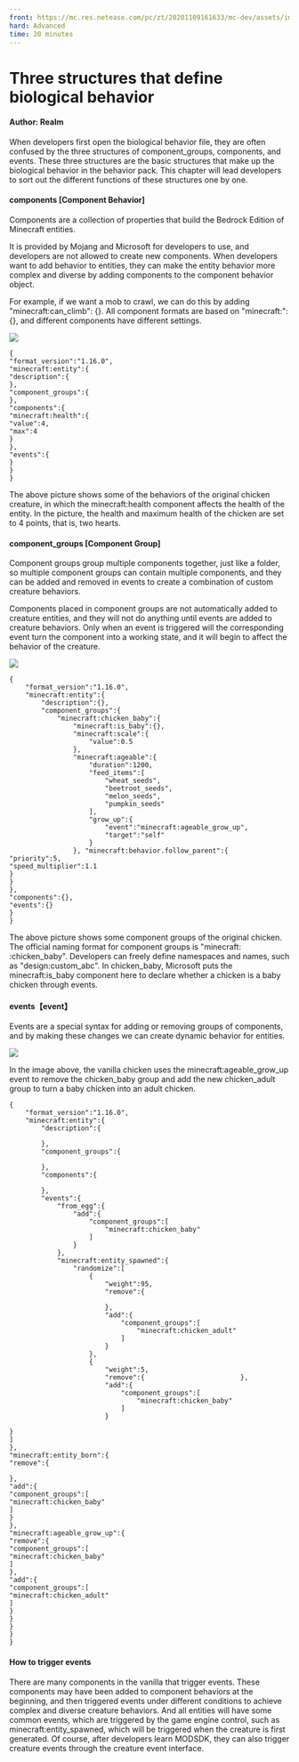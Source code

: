 ```yaml
--- 
front: https://mc.res.netease.com/pc/zt/20201109161633/mc-dev/assets/img/5_1.e886f00f.png 
hard: Advanced 
time: 20 minutes 
--- 
```

# Three structures that define biological behavior 
#### Author: Realm 

When developers first open the biological behavior file, they are often confused by the three structures of component_groups, components, and events. These three structures are the basic structures that make up the biological behavior in the behavior pack. This chapter will lead developers to sort out the different functions of these structures one by one. 

#### components [Component Behavior] 

Components are a collection of properties that build the Bedrock Edition of Minecraft entities. 

It is provided by Mojang and Microsoft for developers to use, and developers are not allowed to create new components. When developers want to add behavior to entities, they can make the entity behavior more complex and diverse by adding components to the component behavior object.

For example, if we want a mob to crawl, we can do this by adding "minecraft:can_climb": {}. All component formats are based on "minecraft:<component name>": {<component settings>}, and different components have different settings. 

![](./images/5_1.png) 

``` 
{ 
"format_version":"1.16.0", 
"minecraft:entity":{ 
"description":{ 
}, 
"component_groups":{ 
}, 
"components":{ 
"minecraft:health":{ 
"value":4, 
"max":4 
} 
}, 
"events":{ 
} 
} 
} 
``` 

The above picture shows some of the behaviors of the original chicken creature, in which the minecraft:health component affects the health of the entity. In the picture, the health and maximum health of the chicken are set to 4 points, that is, two hearts. 




#### component_groups [Component Group] 

Component groups group multiple components together, just like a folder, so multiple component groups can contain multiple components, and they can be added and removed in events to create a combination of custom creature behaviors. 

Components placed in component groups are not automatically added to creature entities, and they will not do anything until events are added to creature behaviors. Only when an event is triggered will the corresponding event turn the component into a working state, and it will begin to affect the behavior of the creature. 

![](./images/5_2.png)

```
{
    "format_version":"1.16.0",
    "minecraft:entity":{
        "description":{},
        "component_groups":{
            "minecraft:chicken_baby":{
                "minecraft:is_baby":{},
                "minecraft:scale":{
                    "value":0.5
                },
                "minecraft:ageable":{
                    "duration":1200,
                    "feed_items":[
                        "wheat_seeds",
                        "beetroot_seeds",
                        "melon_seeds",
                        "pumpkin_seeds"
                    ],
                    "grow_up":{
                        "event":"minecraft:ageable_grow_up",
                        "target":"self"
                    }
                }, "minecraft:behavior.follow_parent":{ 
"priority":5, 
"speed_multiplier":1.1 
} 
} 
}, 
"components":{}, 
"events":{} 
} 
} 
``` 

The above picture shows some component groups of the original chicken. The official naming format for component groups is "minecraft: <namespace>:chicken_baby<name>". Developers can freely define namespaces and names, such as "design:custom_abc". In chicken_baby, Microsoft puts the minecraft:is_baby component here to declare whether a chicken is a baby chicken through events. 

#### events【event】 


Events are a special syntax for adding or removing groups of components, and by making these changes we can create dynamic behavior for entities. 

![](./images/5_3.png) 

In the image above, the vanilla chicken uses the minecraft:ageable_grow_up event to remove the chicken_baby group and add the new chicken_adult group to turn a baby chicken into an adult chicken. 

```
{
    "format_version":"1.16.0",
    "minecraft:entity":{
        "description":{

        },
        "component_groups":{

        },
        "components":{

        },
        "events":{
            "from_egg":{
                "add":{
                    "component_groups":[
                        "minecraft:chicken_baby"
                    ]
                }
            },
            "minecraft:entity_spawned":{
                "randomize":[
                    {
                        "weight":95,
                        "remove":{

                        },
                        "add":{
                            "component_groups":[
                                "minecraft:chicken_adult"
                            ]
                        }
                    },
                    {
                        "weight":5,
                        "remove":{                        },
                        "add":{
                            "component_groups":[
                                "minecraft:chicken_baby"
                            ]
                        }

} 
] 
}, 
"minecraft:entity_born":{ 
"remove":{ 

}, 
"add":{ 
"component_groups":[ 
"minecraft:chicken_baby" 
] 
} 
}, 
"minecraft:ageable_grow_up":{ 
"remove":{ 
"component_groups":[ 
"minecraft:chicken_baby" 
] 
}, 
"add":{ 
"component_groups":[ 
"minecraft:chicken_adult" 
] 
} 
} 
} 
} 
} 
``` 

#### How to trigger events 

There are many components in the vanilla that trigger events. These components may have been added to component behaviors at the beginning, and then triggered events under different conditions to achieve complex and diverse creature behaviors. And all entities will have some common events, which are triggered by the game engine control, such as minecraft:entity_spawned, which will be triggered when the creature is first generated. Of course, after developers learn MODSDK, they can also trigger creature events through the creature event interface.